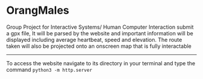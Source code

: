 # OrangMales
Group Project for Interactive Systems/ Human Computer Interaction
submit a gpx file, It will be parsed by the website and important information will be displayed including 
average heartbeat, speed and elevation. 
The route taken will also be projected onto an onscreen map that is fully interactable
***
To access the website navigate to its directory in your terminal and type the command 
```python3 -m http.server```
